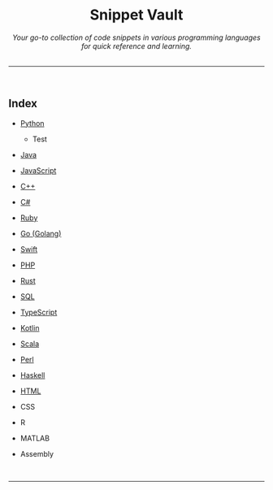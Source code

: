 <div align="center">
    <h1>Snippet Vault</h1>
    <i>Your go-to collection of code snippets in various programming languages for quick reference and learning.</i>
</div>

<br />

---

<br />

## Index

* [Python](Python/python_snippets.md)
    - Test

* [Java](Java/java_snippets.md)
* [JavaScript](JavaScript/javascript_snippets.md)
* [C++](CPP/cpp_snippets.md)
* [C#](Csharp/csharp_snippets.md)
* [Ruby](Ruby/ruby_snippets.md)
* [Go (Golang)](Golang/golang_snippets.md)
* [Swift](Swift/swift_snippets.md)
* [PHP](PHP/php_snippets.md)
* [Rust](Rust/rust_snippets.md)
* [SQL](SQL/sql_snippets.md)
* [TypeScript](TypeScript/typescript_snippets.md)
* [Kotlin](Kotlin/kotlin_snippets.md)
* [Scala](Scala/scala_snippets.md)
* [Perl](Perl/perl_snippets.md)
* [Haskell](Haskell/haskell_snippets.md)
* [HTML](HTML/html_snippets.md)
* CSS
* R
* MATLAB
* Assembly

<br />

---

<br />

